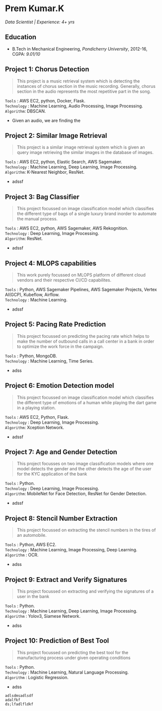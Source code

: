 # Prem Kumar.K
*Data Scientist | Experience: 4+ yrs* 

## Education
* B.Tech in Mechanical Engineering, *Pondicherry University*, 2012-16, CGPA: *9.01/10*


## Project 1: Chorus Detection
> This project is a music retrieval system which is detecting the instances of chorus section in the music recording. Generally, chorus section in the audio represents the most repetitive part in the song.

`Tools` : AWS EC2, python, Docker, Flask.    
`Technology` : Machine Learning, Audio Processing, Image Processing.   
`Algorithm`: DBSCAN.   

* Given an audio, we are finding the 


## Project 2: Similar Image Retrieval 
> This project is a similar image retrieval system which is given an query image retrieving the similar images in the database of images.

`Tools` : AWS EC2, python, Elastic Search, AWS Sagemaker.   
`Technology` : Machine Learning, Deep Learning, Image Processing.    
`Algorithm`: K-Nearest Neighbor, ResNet.    

* adssf

## Project 3: Bag Classifier
> This project focussed on image classification model which classifies the different type of bags of a single luxury brand inorder to automate the manual process.

`Tools` : AWS EC2, python, AWS Sagemaker, AWS Rekognition.   
`Technology` : Deep Learning, Image Processing.     
`Algorithm`: ResNet.    

* adssf

## Project 4: MLOPS capabilities
> This work purely focussed on MLOPS platform of different cloud vendors and their respective CI/CD capabilites.

`Tools` : Python, AWS Sagemaker Pipelines, AWS Sagemaker Projects, Vertex AI(GCP), Kubeflow, Airflow.    
`Technology` : Machine Learning.     

* adssf

## Project 5: Pacing Rate Prediction
> This project focussed on predicting the pacing rate which helps to make the number of outbound calls in a call center in a bank in order to optimize the work force in the campaign.

`Tools` : Python, MongoDB.    
`Technology` : Machine Learning, Time Series.     

* adss


## Project 6: Emotion Detection model
> This project focussed on image classification model which classifies the different type of emotions of a human while playing the dart game in a playing station.

`Tools` : AWS EC2, Python, Flask.   
`Technology` : Deep Learning, Image Processing.    
`Algorithm`: Xception Network.    

* adssf


## Project 7: Age and Gender Detection
> This project focusses on two image classification models where one model detects the gender and the other detects the age of the user for the KYC application of the bank

`Tools` : Python.   
`Technology` : Deep Learning, Image Processing.    
`Algorithm`: MobileNet for Face Detection, ResNet for Gender Detection.    

* adssf

## Project 8: Stencil Number Extraction
> This project focussed on extracting the stencil numbers in the tires of an automobile.

`Tools` : Python, AWS EC2.    
`Technology` : Machine Learning, Image Processing, Deep Learning.     
`Algorithm` : OCR.    

* adss

## Project 9: Extract and Verify Signatures
> This project focussed on extracting and verifying the signatures of a user in the bank

`Tools` : Python.   
`Technology` : Machine Learning, Deep Learning, Image Processing.    
`Algorithm` : Yolov3, Siamese Network.   

* adss

## Project 10: Prediction of Best Tool
> This project focussed on predicting the best tool for the manufacturing process under given operating conditions

`Tools` : Python.   
`Technology` : Machine Learning, Natural Language Processing.    
`Algorithm` : Logistic Regression.    

* adss

```
adlsdmsadlsdf
adalfkf
ds;lfadlfldkf
```
 
